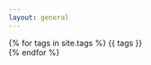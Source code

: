 ```yaml
---
layout: general
---
```

<div class="post">

{% for tags in site.tags %}
  {{ tags }} <br>
{% endfor %}

</div>
